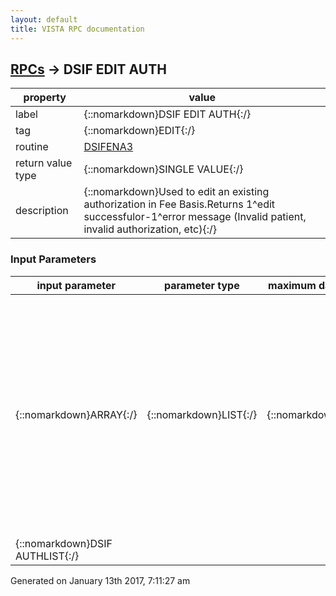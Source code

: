```yaml
---
layout: default
title: VISTA RPC documentation
---
```




## [RPCs](TableOfContent.md) &#8594; DSIF EDIT AUTH 

 property | value 
--- | --- 
 label | {::nomarkdown}DSIF EDIT AUTH{:/}
 tag | {::nomarkdown}EDIT{:/}
 routine | [DSIFENA3](http://code.osehra.org/dox/Routine_DSIFENA3_source.html)
 return value type | {::nomarkdown}SINGLE VALUE{:/}
 description | {::nomarkdown}Used to edit an existing authorization in Fee Basis.Returns 1^edit successfulor-1^error message (Invalid patient, invalid authorization, etc){:/}

### Input Parameters

| input parameter | parameter type | maximum data length | required | description | 
| --- | --- | --- | --- | --- | 
| {::nomarkdown}ARRAY{:/} | {::nomarkdown}LIST{:/} | {::nomarkdown}500{:/} | {::nomarkdown}true{:/} | {::nomarkdown}Pass in an array structred as follows for an authorization:  ; DATA INPUT = ARRAY  (need fee program added)(1)=Patient^DFN(2)=AuthIEN^IEN of Authorization [supplied for an Edit, null if we*re adding a new authorization](3)=FromDate^[Supplied in FM Date format](4)=ToDate^[Supplied in FM Date format](5)=Location^IEN [of file #4 (Primary Service area)] (6)=PurposeofVisit^IEN [of file #161.82](7)=CostRecovery^(1 or 0)(8)=Accident Related^(1 or 0)(9)=Clerk^IEN [of file 200](10)=TreatmentType^IEN (set of codes)(11)=TypeofCare^IEN (set of codes)(12)=DX^1^[value](13)=DX^2^[value](14)=DX^3^[value](15)=PatientType^IEN (set of codes, always 10 so far)(16)=Vendor^IEN (of file #161.2)(17)=Contract^IEN (of file #161.43)             ;dsif*3.2*2 dlf(18)=Consult #^IEN(19)=RefProv^IEN (referring provider, file 200)(20)=ICDDiag^[value] (Required if ICD-10)(50)=Remarks^1^first 80 chars of text(51...999999)=Remarks^n^next 80 chars of text(51...n)=Remarks^n^next 80 chars (ad nauseam) of text   {:/} | 
| {::nomarkdown}DSIF AUTHLIST{:/} |  |  |  |  | 




 Generated on January 13th 2017, 7:11:27 am